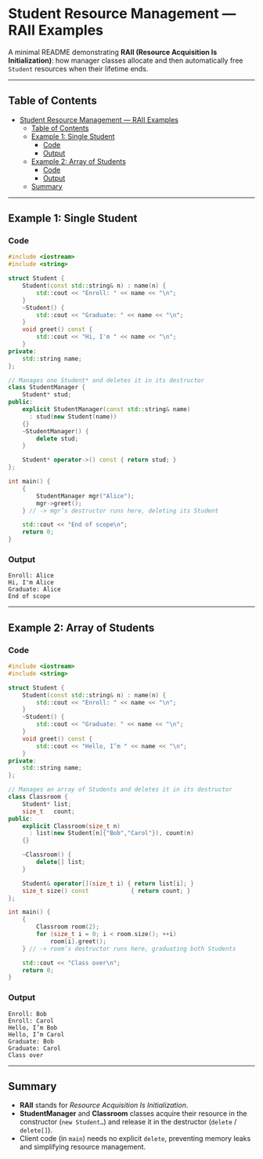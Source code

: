 # Student Resource Management — RAII Examples

A minimal README demonstrating **RAII (Resource Acquisition Is Initialization)**: how manager classes allocate and then automatically free `Student` resources when their lifetime ends.

---

## Table of Contents

- [Student Resource Management — RAII Examples](#student-resource-management--raii-examples)
  - [Table of Contents](#table-of-contents)
  - [Example 1: Single Student](#example1-singlestudent)
    - [Code](#code)
    - [Output](#output)
  - [Example 2: Array of Students](#example2-array-ofstudents)
    - [Code](#code-1)
    - [Output](#output-1)
  - [Summary](#summary)

---

## Example 1: Single Student

### Code

```cpp
#include <iostream>
#include <string>

struct Student {
    Student(const std::string& n) : name(n) {
        std::cout << "Enroll: " << name << "\n";
    }
    ~Student() {
        std::cout << "Graduate: " << name << "\n";
    }
    void greet() const {
        std::cout << "Hi, I'm " << name << "\n";
    }
private:
    std::string name;
};

// Manages one Student* and deletes it in its destructor
class StudentManager {
    Student* stud;
public:
    explicit StudentManager(const std::string& name)
      : stud(new Student(name))
    {}
    ~StudentManager() {
        delete stud;
    }

    Student* operator->() const { return stud; }
};

int main() {
    {
        StudentManager mgr("Alice");
        mgr->greet();
    } // -> mgr’s destructor runs here, deleting its Student

    std::cout << "End of scope\n";
    return 0;
}
```

### Output

```
Enroll: Alice
Hi, I'm Alice
Graduate: Alice
End of scope
```

---

## Example 2: Array of Students

### Code

```cpp
#include <iostream>
#include <string>

struct Student {
    Student(const std::string& n) : name(n) {
        std::cout << "Enroll: " << name << "\n";
    }
    ~Student() {
        std::cout << "Graduate: " << name << "\n";
    }
    void greet() const {
        std::cout << "Hello, I’m " << name << "\n";
    }
private:
    std::string name;
};

// Manages an array of Students and deletes it in its destructor
class Classroom {
    Student* list;
    size_t   count;
public:
    explicit Classroom(size_t n)
      : list(new Student[n]{"Bob","Carol"}), count(n)
    {}

    ~Classroom() {
        delete[] list;
    }

    Student& operator[](size_t i) { return list[i]; }
    size_t size() const            { return count; }
};

int main() {
    {
        Classroom room(2);
        for (size_t i = 0; i < room.size(); ++i)
            room[i].greet();
    } // -> room’s destructor runs here, graduating both Students

    std::cout << "Class over\n";
    return 0;
}
```

### Output

```
Enroll: Bob
Enroll: Carol
Hello, I’m Bob
Hello, I’m Carol
Graduate: Bob
Graduate: Carol
Class over
```

---

## Summary

- **RAII** stands for _Resource Acquisition Is Initialization_.
- **StudentManager** and **Classroom** classes acquire their resource in the constructor (`new Student…`) and release it in the destructor (`delete` / `delete[]`).
- Client code (in `main`) needs no explicit `delete`, preventing memory leaks and simplifying resource management.
